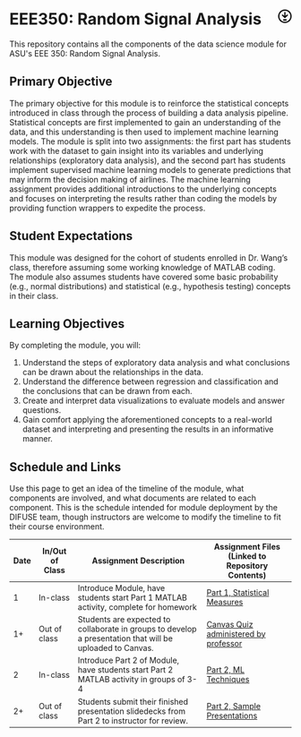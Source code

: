 # EEE350: Random Signal Analysis <a href="https://github.com/difuse-dartmouth/EEE350_F22/archive/refs/heads/main.zip"><img src="https://github.com/difuse-dartmouth/.github/blob/ecc522189d093025100d24feef5fc134f592c677/profile/download_button.png" alt="Download the entire module" align="right" style="width: 0.25in;"></a>

This repository contains all the components of the data science module for ASU's EEE 350: Random Signal Analysis.

## Primary Objective

The primary objective for this module is to reinforce the statistical concepts introduced in class through the process of building a data analysis pipeline. Statistical concepts are first implemented to gain an understanding of the data, and this understanding is then used to implement machine learning models. The module is split into two assignments: the first part has students work with the dataset to gain insight into its variables and underlying relationships (exploratory data analysis), and the second part has students implement supervised machine learning models to generate predictions that may inform the decision making of airlines. The machine learning assignment provides additional introductions to the underlying concepts and focuses on interpreting the results rather than coding the models by providing function wrappers to expedite the process.

## Student Expectations

This module was designed for the cohort of students enrolled in Dr. Wang’s class, therefore assuming some working knowledge of MATLAB coding. The module also assumes students have covered some basic probability (e.g., normal distributions) and statistical (e.g., hypothesis testing) concepts in their class.

## Learning Objectives
By completing the module, you will:
1. Understand the steps of exploratory data analysis and what conclusions can be drawn about the relationships in the data.
2. Understand the difference between regression and classification and the conclusions that can be drawn from each.
3. Create and interpret data visualizations to evaluate models and answer questions.
4. Gain comfort applying the aforementioned concepts to a real-world dataset and interpreting and presenting the results in an informative manner.


## Schedule and Links

Use this page to get an idea of the timeline of the module, what components are involved, and what documents are related to each component. This is the schedule intended for module deployment by the DIFUSE team, though instructors are welcome to modify the timeline to fit their course environment.

| Date | In/Out of Class | Assignment Description                                                                            | Assignment Files (Linked to Repository Contents) |
|---------------|-----------------|---------------------------------------------------------------------------------------------------|--------------------------------------------------|
|1             | In-class        | Introduce Module, have students start Part 1 MATLAB activity, complete for homework | [Part 1, Statistical Measures](https://github.com/difuse-dartmouth/EEE350_F22/tree/main/completed_module/components/part%201)                                                 |
|1+            | Out of class    | Students are expected to collaborate in groups to develop a presentation that will be uploaded to Canvas. |   [Canvas Quiz administered by professor](https://github.com/difuse-dartmouth/EEE350_F22/tree/main/completed_module/components/part%201/canvas_quiz)                                                |
|2             | In-class        | Introduce Part 2 of Module, have students start Part 2 MATLAB activity in groups of 3-4 | [Part 2, ML Techniques](https://github.com/difuse-dartmouth/EEE350_F22/tree/main/completed_module/components/part%202)                                                 |
|2+            | Out of class    | Students submit their finished presentation slidedecks from Part 2 to instructor for review. | [Part 2, Sample Presentations](https://github.com/difuse-dartmouth/EEE350_F22/tree/main/completed_module/sample_work) |
